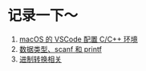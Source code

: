 # 记录一下～

1. [macOS 的 VSCode 配置 C/C++ 环境](./notes/note01.md)
2. [数据类型、scanf 和 printf](./notes/note02.md)
3. [进制转换相关](./notes/note03.md)